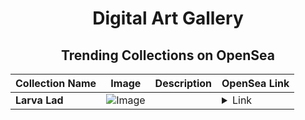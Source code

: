 <div align="center">

# Digital Art Gallery

## Trending Collections on OpenSea

| Collection Name                       | Image                                                                                     | Description                       | OpenSea Link                                                                                          |
|---------------------------------------|-------------------------------------------------------------------------------------------|-----------------------------------|--------------------------------------------------------------------------------------------------------|
| **Larva Lad** | ![Image](https://i.seadn.io/s/raw/files/aae5955557029a94380b8b5f04bbca0e.png?w=500&auto=format?w=200&auto=format) |  | <details><summary>Link</summary>[Larva Lad](https://opensea.io/collection/larva-lad-8)</details> |

</div>